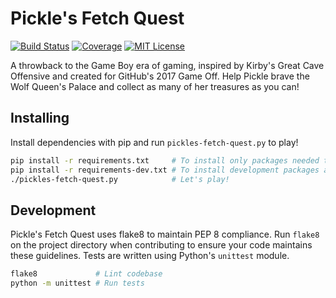 # Pickle's Fetch Quest

[![Build Status][build-badge]][build-link] [![Coverage][coverage-badge]][coverage-link] [![MIT License][license-badge]](LICENSE.md)

A throwback to the Game Boy era of gaming, inspired by Kirby's Great Cave Offensive and created for GitHub's 2017 Game Off. Help Pickle brave the Wolf Queen's Palace and collect as many of her treasures as you can!

## Installing

Install dependencies with pip and run `pickles-fetch-quest.py` to play!

```bash
pip install -r requirements.txt     # To install only packages needed to play
pip install -r requirements-dev.txt # To install development packages as well
./pickles-fetch-quest.py            # Let's play!
```

## Development

Pickle's Fetch Quest uses flake8 to maintain PEP 8 compliance. Run `flake8` on the project directory when contributing to ensure your code maintains these guidelines. Tests are written using Python's `unittest` module.

```bash
flake8             # Lint codebase
python -m unittest # Run tests
```

[coverage-badge]: https://codecov.io/gh/codehearts/pickles-fetch-quest/branch/master/graph/badge.svg
[coverage-link]:  https://codecov.io/gh/codehearts/pickles-fetch-quest
[license-badge]:  https://img.shields.io/badge/license-MIT-007EC7.svg
[build-badge]:    https://travis-ci.org/codehearts/pickles-fetch-quest.svg?branch=master
[build-link]:     https://travis-ci.org/codehearts/pickles-fetch-quest
